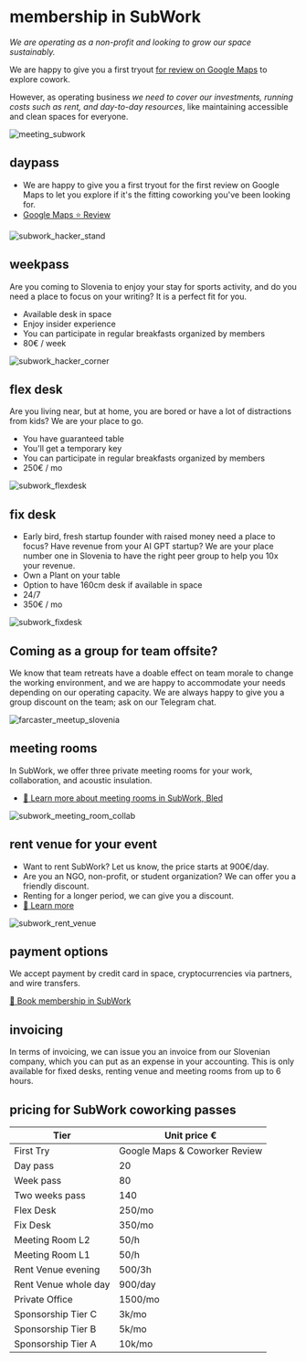 # membership in SubWork

_We are operating as a non-profit and looking to grow our space sustainably._

We are happy to give you a first tryout [for review on Google Maps](https://g.page/r/CWs7EEKFN9-zEBE/review) to explore cowork. 

However, as operating business _we need to cover our investments, running costs such as rent, and day-to-day resources_, like maintaining accessible and clean spaces for everyone.

![meeting_subwork](pics/subwork_meeting.png.webp)

daypass
---
- We are happy to give you a first tryout for the first review on Google Maps to let you explore if it's the fitting coworking you've been looking for.
- [Google Maps ⭐️ Review](https://g.page/r/CWs7EEKFN9-zEBE/review)

![subwork_hacker_stand](pics/subwork_hacker_stand.png.webp)

weekpass
---
Are you coming to Slovenia to enjoy your stay for sports activity, and do you need a place to focus on your writing? It is a perfect fit for you. 
- Available desk in space
- Enjoy insider experience
- You can participate in regular breakfasts organized by members
- 80€ / week

![subwork_hacker_corner](pics/subwork_hacker_zoom.png.webp)

flex desk
---

Are you living near, but at home, you are bored or have a lot of distractions from kids? We are your place to go.
- You have guaranteed table
- You'll get a temporary key
- You can participate in regular breakfasts organized by members
- 250€ / mo

![subwork_flexdesk](pics/subwork_flexdesk.jpeg)

fix desk
---

- Early bird, fresh startup founder with raised money need a place to focus? Have revenue from your AI GPT startup? We are your place number one in Slovenia to have the right peer group to help you 10x your revenue.
- Own a Plant on your table
- Option to have 160cm desk if available in space
- 24/7
- 350€ / mo

![subwork_fixdesk](pics/subwork_fixdesk.jpeg)

Coming as a group for team offsite?
---
We know that team retreats have a doable effect on team morale to change the working environment, and we are happy to accommodate your needs depending on our operating capacity. We are always happy to give you a group discount on the team; ask on our Telegram chat.

![farcaster_meetup_slovenia](pics/subwork_farcaster_meetup.webp)

meeting rooms
---
In SubWork, we offer three private meeting rooms for your work, collaboration, and acoustic insulation.
- [📖 Learn more about meeting rooms in SubWork, Bled](./book-meeting-room-bled.md)

![subwork_meeting_room_collab](pics/subwork_meeting_collab.png.webp)

rent venue for your event
---

- Want to rent SubWork? Let us know, the price starts at 900€/day. 
- Are you an NGO, non-profit, or student organization? We can offer you a friendly discount.
- Renting for a longer period, we can give you a discount.
- [📖 Learn more](./rent-subwork-venue-in-bled.md)

![subwork_rent_venue](pics/subwork_venue.png.webp)

payment options
---
We accept payment by credit card in space, cryptocurrencies via partners, and wire transfers. 

[📖 Book membership in SubWork](./book-subwork.md)

invoicing
---
In terms of invoicing, we can issue you an invoice from our Slovenian company, which you can put as an expense in your accounting. This is only available for fixed desks, renting venue and meeting rooms from up to 6 hours.

pricing for SubWork coworking passes
---

| Tier | Unit price € | 
| --- | --- | 
| First Try | Google Maps & Coworker Review  
| Day pass | 20 
| Week pass | 80 
| Two weeks pass | 140 
| Flex Desk | 250/mo 
| Fix Desk | 350/mo
| Meeting Room L2 | 50/h 
| Meeting Room L1 | 50/h
| Rent Venue evening | 500/3h
| Rent Venue whole day | 900/day
| Private Office | 1500/mo
| Sponsorship Tier C | 3k/mo
| Sponsorship Tier B | 5k/mo
| Sponsorship Tier A | 10k/mo 
